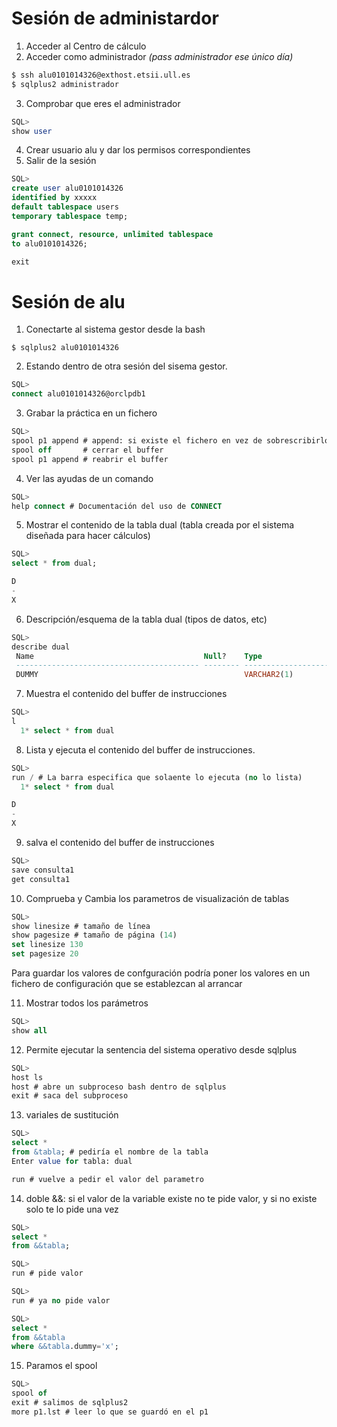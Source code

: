 # Sesión de administardor
1) Acceder al Centro de cálculo
2) Acceder como administrador *(pass administrador ese único día)*
 
```bash
$ ssh alu0101014326@exthost.etsii.ull.es
$ sqlplus2 administrador 
```
3) Comprobar que eres el administrador
```sql
SQL> 
show user
```
4) Crear usuario alu y dar los permisos correspondientes
5) Salir de la sesión
```sql
SQL> 
create user alu0101014326 
identified by xxxxx
default tablespace users
temporary tablespace temp;

grant connect, resource, unlimited tablespace
to alu0101014326; 

exit
```

# Sesión de alu 
1) Conectarte al sistema gestor desde la bash
```
$ sqlplus2 alu0101014326
```
2) Estando dentro de otra sesión del sisema gestor.
```sql
SQL>
connect alu0101014326@orclpdb1
```

3) Grabar la práctica en un fichero
```sql
SQL>
spool p1 append # append: si existe el fichero en vez de sobrescribirlo lo añade por el final.
spool off       # cerrar el buffer
spool p1 append # reabrir el buffer
```

4) Ver las ayudas de un comando
```sql
SQL>
help connect # Documentación del uso de CONNECT
```

5) Mostrar el contenido de la tabla dual (tabla creada por el sistema diseñada para hacer cálculos)
```sql
SQL> 
select * from dual;

D
-
X
```
6) Descripción/esquema de la tabla dual (tipos de datos, etc)

```sql
SQL>
describe dual
 Name                                      Null?    Type
 ----------------------------------------- -------- ----------------------------
 DUMMY                                              VARCHAR2(1)
```

7) Muestra el contenido del buffer de instrucciones
```sql
SQL>
l
  1* select * from dual
```


8) Lista y ejecuta el contenido del buffer de instrucciones. 
```sql
SQL> 
run / # La barra especifica que solaente lo ejecuta (no lo lista)
  1* select * from dual

D
-
X
```


9) salva el contenido del buffer de instrucciones
```sql
SQL>
save consulta1
get consulta1
```

10) Comprueba y Cambia los parametros de visualización de tablas
```sql
SQL>
show linesize # tamaño de línea 
show pagesize # tamaño de página (14)
set linesize 130
set pagesize 20
```

Para guardar los valores de confguración podría poner los valores en un fichero de configuración que se establezcan al arrancar 

11) Mostrar todos los parámetros
```sql
SQL>
show all
```


12) Permite ejecutar la sentencia del sistema operativo desde sqlplus
```sql
SQL>
host ls
host # abre un subproceso bash dentro de sqlplus
exit # saca del subproceso
```


13) variales de sustitución
```sql
SQL>
select *
from &tabla; # pediría el nombre de la tabla
Enter value for tabla: dual

run # vuelve a pedir el valor del parametro
```

14) doble &&: si el valor de la variable existe no te pide valor, y si no existe solo te lo pide una vez
```sql
SQL>
select *
from &&tabla;

SQL>
run # pide valor

SQL>
run # ya no pide valor

SQL>
select *
from &&tabla
where &&tabla.dummy='x';
```


15) Paramos el spool
```sql
SQL>
spool of
exit # salimos de sqlplus2
more p1.lst # leer lo que se guardó en el p1
```
